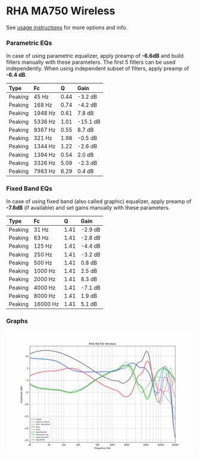# RHA MA750 Wireless
See [usage instructions](https://github.com/jaakkopasanen/AutoEq#usage) for more options and info.

### Parametric EQs
In case of using parametric equalizer, apply preamp of **-6.6dB** and build filters manually
with these parameters. The first 5 filters can be used independently.
When using independent subset of filters, apply preamp of **-6.4 dB**.

| Type    | Fc      |    Q | Gain     |
|:--------|:--------|:-----|:---------|
| Peaking | 45 Hz   | 0.44 | -3.2 dB  |
| Peaking | 168 Hz  | 0.74 | -4.2 dB  |
| Peaking | 1948 Hz | 0.61 | 7.8 dB   |
| Peaking | 5336 Hz | 1.01 | -15.1 dB |
| Peaking | 9367 Hz | 0.55 | 8.7 dB   |
| Peaking | 321 Hz  | 1.98 | -0.5 dB  |
| Peaking | 1344 Hz | 1.22 | -2.6 dB  |
| Peaking | 1394 Hz | 0.54 | 2.0 dB   |
| Peaking | 3326 Hz | 5.09 | -2.3 dB  |
| Peaking | 7983 Hz | 6.29 | 0.4 dB   |

### Fixed Band EQs
In case of using fixed band (also called graphic) equalizer, apply preamp of **-7.8dB**
(if available) and set gains manually with these parameters.

| Type    | Fc       |    Q | Gain    |
|:--------|:---------|:-----|:--------|
| Peaking | 31 Hz    | 1.41 | -2.9 dB |
| Peaking | 63 Hz    | 1.41 | -2.8 dB |
| Peaking | 125 Hz   | 1.41 | -4.4 dB |
| Peaking | 250 Hz   | 1.41 | -3.2 dB |
| Peaking | 500 Hz   | 1.41 | 0.8 dB  |
| Peaking | 1000 Hz  | 1.41 | 2.5 dB  |
| Peaking | 2000 Hz  | 1.41 | 8.3 dB  |
| Peaking | 4000 Hz  | 1.41 | -7.1 dB |
| Peaking | 8000 Hz  | 1.41 | 1.9 dB  |
| Peaking | 16000 Hz | 1.41 | 5.1 dB  |

### Graphs
![](./RHA%20MA750%20Wireless.png)